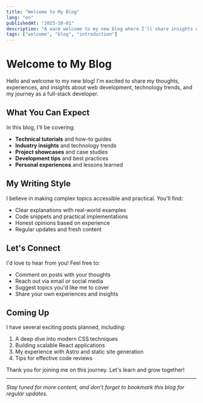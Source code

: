 ```yaml
---
title: "Welcome to My Blog"
lang: "en"
publishedAt: "2025-10-01"
description: "A warm welcome to my new blog where I'll share insights about web development, technology trends, and my journey as a developer."
tags: ["welcome", "blog", "introduction"]
---
```

  # Welcome to My Blog

  Hello and welcome to my new blog! I'm excited to share my thoughts, experiences, and insights about web development, technology trends, and my journey as a full-stack developer.

  ## What You Can Expect

  In this blog, I'll be covering:

  - **Technical tutorials** and how-to guides
  - **Industry insights** and technology trends
  - **Project showcases** and case studies
  - **Development tips** and best practices
  - **Personal experiences** and lessons learned

  ## My Writing Style

  I believe in making complex topics accessible and practical. You'll find:

  - Clear explanations with real-world examples
  - Code snippets and practical implementations
  - Honest opinions based on experience
  - Regular updates and fresh content

  ## Let's Connect

  I'd love to hear from you! Feel free to:

  - Comment on posts with your thoughts
  - Reach out via email or social media
  - Suggest topics you'd like me to cover
  - Share your own experiences and insights

  ## Coming Up

  I have several exciting posts planned, including:

  1. A deep dive into modern CSS techniques
  2. Building scalable React applications
  3. My experience with Astro and static site generation
  4. Tips for effective code reviews

  Thank you for joining me on this journey. Let's learn and grow together!

  ---

  *Stay tuned for more content, and don't forget to bookmark this blog for regular updates.*
